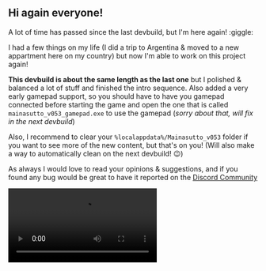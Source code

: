 ## Hi again everyone!

A lot of time has passed since the last devbuild, but I'm here again! :giggle:

I had a few things on my life (I did a trip to Argentina & moved to a new appartment here on my country) but now I'm able to work on this project again!

**This devbuild is about the same length as the last one** but I polished & balanced a lot of stuff and finished the intro sequence. Also added a very early gamepad support, so you should have to have you gamepad connected before starting the game and open the one that is called `mainasutto_v053_gamepad.exe` to use the gamepad (_sorry about that, will fix in the next devbuild_)

Also, I recommend to clear your `%localappdata%/Mainasutto_v053` folder if you want to see more of the new content, but that's on you! (Will also make a way to automatically clean on the next devbuild! :wink:)

As always I would love to read your opinions & suggestions, and if you found any bug would be great to have it reported on the ⁠[Discord Community](https://mainasutto.com/discord)

<div class="image-container">
<video autoplay loop playsinline controls>
  <source src="https://i.imgur.com/YfbUYwW.mp4" type="video/mp4">
</video>
</div>
